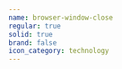 ```yaml
---
name: browser-window-close
regular: true
solid: true
brand: false
icon_category: technology
---
```

